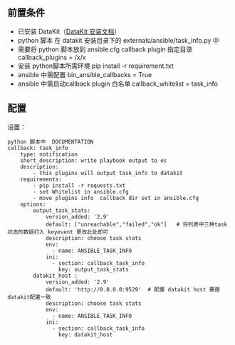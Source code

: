 
## 前置条件

- 已安装 DataKit（[DataKit 安装文档](../../../02-datakit采集器/index.md)）
- python 脚本 在 datakit 安装目录下的 externals/ansible/task_info.py 中
- 需要将 python 脚本放到 ansible.cfg callback plugin 指定目录  callback_plugins = /x/x
- 安装 python脚本所需环境 pip install -r requirement.txt
- ansible 中需配置 bin_ansible_callbacks = True
- ansible 中需启动callback plugin 白名单 callback_whitelist = task_info

## 配置


设置：

    python 脚本中  DOCUMENTATION
    callback: task_info
        type: notification
        short_description: write playbook output to es
        description:
            - this plugins will output task_info to datakit
        requirements:
            - pip install -r requests.txt
            - set Whitelist in ansible.cfg
            - move plugins info  callback dir set in ansible.cfg
        options:
            output_task_stats:
                version_added: '2.9'
                default: ["unreachable","failed","ok"]   # 将列表中三种task状态的数据打入 keyevent 更改此处即可
                description: choose task stats
                env:
                  - name: ANSIBLE_TASK_INFO
                ini:
                  - section: callback_task_info
                    key: output_task_stats
            datakit_host :
                version_added: '2.9'
                default: 'http://0.0.0.0:9529'  # 配置 datakit host 要跟 datakit配置一致
                description: choose task stats
                env:
                  - name: ANSIBLE_TASK_INFO
                ini:
                  - section: callback_task_info
                    key: datakit_host



                            
